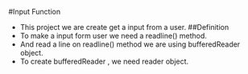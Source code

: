 #Input Function
- This project we are create get a input from a user.
##Definition
- To make a input form user we need a readline() method.
- And read a line on readline() method we are using bufferedReader object.
- To create bufferedReader , we need reader object.
